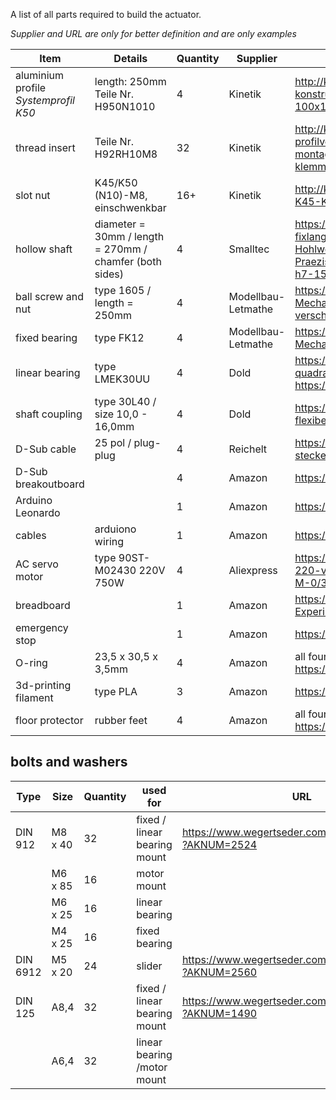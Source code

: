 A list of all parts required to build the actuator.

_Supplier and URL are only for better definition and are only examples_

| Item | Details | Quantity | Supplier | URL |
|---|---|---|---|---|
| aluminium profile _Systemprofil K50_ |  length: 250mm Teile Nr. H950N1010 | 4  |  Kinetik | <http://kinetikmsystem.de/profilsystem--konstruktionsprofile-K50-Nut-10/Aluminiumprofil-100x100--Konstruktionsprofil-K50--N10--100x100.html>  |
| thread insert  | Teile Nr. H92RH10M8  | 32  | Kinetik   | http://kinetikmsystem.de/Aluprofil-Verbindungstechnik--profilverbindungstechnik--profilverbinder--montageverbinder--gelenke--schnellverbinder--klemmverbinder-/Reduzierhuelse-RH10-M8.html  |
| slot nut  | K45/K50 (N10)-M8, einschwenkbar | 16+ | Kinetik  |  http://kinetikmsystem.de/DIN--und-Normteile/Nutenstein-K45-K50--N10--M8--einschwenkbar.html |
| hollow shaft  | diameter = 30mm / length = 270mm / chamfer (both sides)  | 4  | Smalltec  | https://smalltec.de/de/wellenfuehrungen/praezisionswellen-fixlang/gehaertete-wellen/hohlwellen/Praezisions---Hohlwelle---30mm--C60-oder-100Cr6--Praezisionswelle----gehaertet--geschliffen--Toleranz-h7-1513.html  |
| ball screw and nut  | type 1605 / length = 250mm | 4 | Modellbau-Letmathe | https://www.rc-letmathe.de/CNC-Mechanik/Kugelumlaufspindel-mit-Mutter-1605---verschiedene-Laengen |
| fixed bearing | type FK12 | 4 | Modellbau-Letmathe | https://www.rc-letmathe.de/CNC-Mechanik/Festlagereinheit-FK12 |
| linear bearing | type LMEK30UU | 4 | Dold | https://www.dold-mechatronik.de/Linearlager-mit-quadratischem-Flansch-30mm-LMEK30UU   https://www.ebay.de/itm/162415651574 |
| shaft coupling | type 30L40 / size 10,0 - 16,0mm | 4 | Dold | https://www.dold-mechatronik.de/Wellenkupplung-XB-flexibel-D30L40-1000-1600mm |
| D-Sub cable | 25 pol / plug-plug | 4 | Reichelt | https://www.reichelt.de/d-sub-kabel-1-1-25-pol-stecker-stecker-1-8-m-2-0-m-ak-4010-p3997.html |
| D-Sub breakoutboard |  | 4 | Amazon | https://www.amazon.de/dp/B01N5CBPQE |
| Arduino Leonardo |  | 1 | Amazon  | https://www.amazon.de/dp/B008A36R2Y |
| cables | arduiono wiring | 1 | Amazon  | https://www.amazon.de/dp/B078RKZ745 |
| AC servo motor | type 90ST-M02430 220V 750W | 4 | Aliexpress | https://de.aliexpress.com/store/product/90ST-M02430-220-v-750-watt-AC-Servo-motor-3000-rpm-2-4-N-M-0/3223052_32844070107.html |
| breadboard |  | 1 | Amazon | https://www.amazon.de/SODIAL-Steckbrett-Breadboard-Experimentierboard-Steckplatine/dp/B00JGFDKBQ |
| emergency stop |  | 1 | Amazon | https://www.amazon.de/dp/B06WVRV84B |
| O-ring | 23,5 x 30,5 x 3,5mm | 4 | Amazon | all four included in this set: https://www.amazon.de/gp/product/B000B9RKL2 |
| 3d-printing filament | type PLA | 3 | Amazon | https://www.amazon.de/gp/product/B071DM81ZK/ |
| floor protector | rubber feet | 4 | Amazon | all four included in this set: https://www.amazon.de/gp/product/B008MVVU4Y |


## bolts and washers

| Type | Size | Quantity | used for | URL|
|---|---|---|---|---|
| DIN 912  | M8 x 40 | 32 | fixed / linear bearing mount |  https://www.wegertseder.com/ArticleDetails.aspx?AKNUM=2524 |
|   | M6 x 85 | 16 | motor mount | |
|  | M6 x 25  | 16  | linear bearing  | |
|  | M4 x 25  | 16  | fixed bearing  | |
| DIN 6912 | M5 x 20 | 24 | slider | https://www.wegertseder.com/ArticleDetails.aspx?AKNUM=2560 |
| DIN 125  | A8,4 | 32 | fixed / linear bearing mount |  https://www.wegertseder.com/ArticleDetails.aspx?AKNUM=1490 |
|   | A6,4 | 32 | linear bearing /motor mount | |